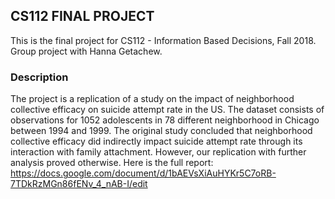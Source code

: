 ## CS112 FINAL PROJECT
This is the final project for CS112 - Information Based Decisions, Fall 2018. Group project with Hanna Getachew.
### Description
The project is a replication of a study on the impact of neighborhood collective efficacy on suicide attempt rate in the US. The dataset consists of observations for 1052 adolescents in 78 different neighborhood in Chicago between 1994 and 1999. The original study concluded that neighborhood collective efficacy did indirectly impact suicide attempt rate through its interaction with family attachment. However, our replication with further analysis proved otherwise.
Here is the full report: https://docs.google.com/document/d/1bAEVsXiAuHYKr5C7oRB-7TDkRzMGn86fENv_4_nAB-I/edit

